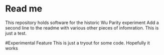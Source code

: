 # Read me
This repository holds software for the historic Wu Parity experiment
Add a second line to the readme with various other pieces of infomration.
This is just a test.

#Experimental Feature
This is just a tryout for some code.
Hopefully it works

